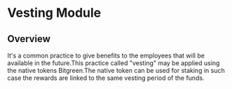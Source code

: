 # Vesting Module

## Overview

It's a common practice to give benefits to the employees that will be available in the future.This practice called "vesting" may be applied using the native tokens Bitgreen.The native token can be used for staking in such case the rewards are linked to the same vesting period of the funds.

